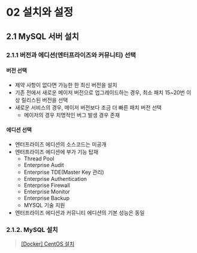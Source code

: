 # 02 설치와 설정

## 2.1 MySQL 서버 설치

### 2.1.1 버전과 에디션(엔터프라이즈와 커뮤니티) 선택

#### 버전 선택

- 제약 사항이 없다면 가능한 한 최신 버전을 설치
- 기존 전에서 새로운 메이저 버전으로 업그레이드하는 경우, 최소 패치 15~20번 이상 릴리스된 버전을 선택
- 새로운 서비스의 경우, 메이저 버전보다 조금 더 빠른 패치 버전 선택
  - 메이저의 경우 치명적인 버그 발생 경우 존재

#### 에디션 선택

- 엔터프라이즈 에디션의 소스코드는 미공개
- 엔터프라이즈 에디션에 부가 기능 탑재
  - Thread Pool
  - Enterprise Audit
  - Enterprise TDE(Master Key 관리)
  - Enterprise Authentication
  - Enterprise Firewall
  - Enterprise Monitor
  - Enterprise Backup
  - MYSQL 기술 지원
- 엔터프라이즈 에디션과 커뮤니티 에디션의 기본 성능은 동일

### 2.1.2. MySQL 설치

> [[Docker] CentOS 설치](/02_설치와%20설정/docker_install_centos.md)
